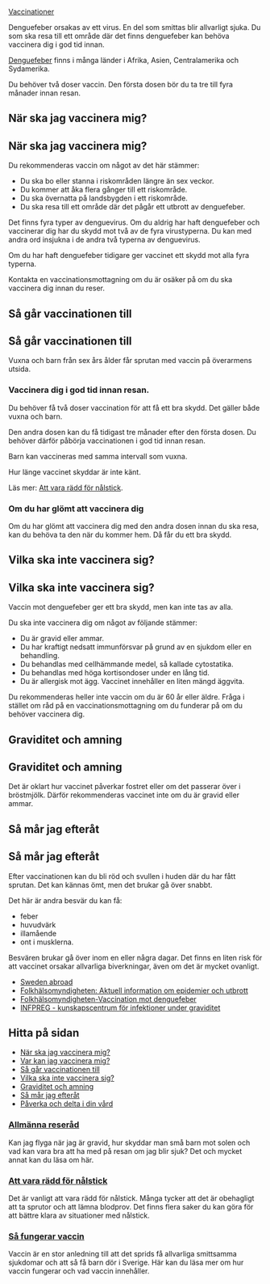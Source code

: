 [Vaccinationer](https://www.1177.se/undersokning-behandling/vaccinationer/)

Denguefeber orsakas av ett virus. En del som smittas blir allvarligt sjuka. Du som ska resa till ett område där det finns denguefeber kan behöva vaccinera dig i god tid innan.

[Denguefeber](https://www.1177.se/sjukdomar--besvar/infektioner/ovanliga-infektioner/denguefeber/) finns i många länder i Afrika, Asien, Centralamerika och Sydamerika.

Du behöver två doser vaccin. Den första dosen bör du ta tre till fyra månader innan resan.

När ska jag vaccinera mig?
--------------------------

När ska jag vaccinera mig?
--------------------------

Du rekommenderas vaccin om något av det här stämmer:

*   Du ska bo eller stanna i riskområden längre än sex veckor.
*   Du kommer att åka flera gånger till ett riskområde.
*   Du ska övernatta på landsbygden i ett riskområde.
*   Du ska resa till ett område där det pågår ett utbrott av denguefeber.

Det finns fyra typer av denguevirus. Om du aldrig har haft denguefeber och vaccinerar dig har du skydd mot två av de fyra virustyperna. Du kan med andra ord insjukna i de andra två typerna av denguevirus.

Om du har haft denguefeber tidigare ger vaccinet ett skydd mot alla fyra typerna.

Kontakta en vaccinationsmottagning om du är osäker på om du ska vaccinera dig innan du reser.

Så går vaccinationen till
-------------------------

Så går vaccinationen till
-------------------------

Vuxna och barn från sex års ålder får sprutan med vaccin på överarmens utsida.

### Vaccinera dig i god tid innan resan.

Du behöver få två doser vaccination för att få ett bra skydd. Det gäller både vuxna och barn.

Den andra dosen kan du få tidigast tre månader efter den första dosen. Du behöver därför påbörja vaccinationen i god tid innan resan.

Barn kan vaccineras med samma intervall som vuxna.

Hur länge vaccinet skyddar är inte känt.

Läs mer: [Att vara rädd för nålstick](https://www.1177.se/undersokning-behandling/undersokningar-och-provtagning/provtagning-och-matningar/att-vara-radd-for-nalstick/#:~:text=R%C3%A4dsla%20f%C3%B6r%20n%C3%A5lstick%20kan%20k%C3%A4nnas%20p%C3%A5%20olika%20s%C3%A4tt,-En%20del%20k%C3%A4nner&amp;amp;text=Det%20%C3%A4r%20vanligt%20men%20g%C3%A5r,och%20andra%20symtom%20p%C3%A5%20panik.).

### **Om du har glömt att vaccinera dig**

Om du har glömt att vaccinera dig med den andra dosen innan du ska resa, kan du behöva ta den när du kommer hem. Då får du ett bra skydd.

Vilka ska inte vaccinera sig?
-----------------------------

Vilka ska inte vaccinera sig?
-----------------------------

Vaccin mot denguefeber ger ett bra skydd, men kan inte tas av alla.

Du ska inte vaccinera dig om något av följande stämmer:

*   Du är gravid eller ammar.
*   Du har kraftigt nedsatt immunförsvar på grund av en sjukdom eller en behandling.
*   Du behandlas med cellhämmande medel, så kallade cytostatika.
*   Du behandlas med höga kortisondoser under en lång tid.
*   Du är allergisk mot ägg. Vaccinet innehåller en liten mängd äggvita.

Du rekommenderas heller inte vaccin om du är 60 år eller äldre. Fråga i stället om råd på en vaccinationsmottagning om du funderar på om du behöver vaccinera dig.

Graviditet och amning
---------------------

Graviditet och amning
---------------------

Det är oklart hur vaccinet påverkar fostret eller om det passerar över i bröstmjölk. Därför rekommenderas vaccinet inte om du är gravid eller ammar.

Så mår jag efteråt
------------------

Så mår jag efteråt
------------------

Efter vaccinationen kan du bli röd och svullen i huden där du har fått sprutan. Det kan kännas ömt, men det brukar gå över snabbt.

Det här är andra besvär du kan få:

*   feber
*   huvudvärk
*   illamående
*   ont i musklerna.

Besvären brukar gå över inom en eller några dagar. Det finns en liten risk för att vaccinet orsakar allvarliga biverkningar, även om det är mycket ovanligt.

*   [Sweden abroad](https://www.1177.se/lankbiblioteket/nationella-lankar/s/sweden-abroad/)
*   [Folkhälsomyndigheten: Aktuell information om epidemier och utbrott](https://www.1177.se/lankbiblioteket/nationella-lankar/f/www.folkhalsomyndigheten.se/aktuell-information-om-epidemier-och-utbrott/)
*   [Folkhälsomyndigheten-Vaccination mot denguefeber](https://www.1177.se/lankbiblioteket/nationella-lankar/f/www.folkhalsomyndigheten.se/folkhalsomyndigheten-vaccination-mot-denguefeber/)
*   [INFPREG - kunskapscentrum för infektioner under graviditet](https://www.1177.se/lankbiblioteket/nationella-lankar/i/infpreg--kunskapscentrum-for-infektioner-under-graviditet/)

Hitta på sidan
--------------

*   [När ska jag vaccinera mig?](https://www.1177.se/undersokning-behandling/vaccinationer/vaccination-mot-denguefeber/#section-212964)
*   [Var kan jag vaccinera mig?](https://www.1177.se/undersokning-behandling/vaccinationer/vaccination-mot-denguefeber/#section-212965)
*   [Så går vaccinationen till](https://www.1177.se/undersokning-behandling/vaccinationer/vaccination-mot-denguefeber/#section-212966)
*   [Vilka ska inte vaccinera sig?](https://www.1177.se/undersokning-behandling/vaccinationer/vaccination-mot-denguefeber/#section-212967)
*   [Graviditet och amning](https://www.1177.se/undersokning-behandling/vaccinationer/vaccination-mot-denguefeber/#section-212968)
*   [Så mår jag efteråt](https://www.1177.se/undersokning-behandling/vaccinationer/vaccination-mot-denguefeber/#section-212969)
*   [Påverka och delta i din vård](https://www.1177.se/undersokning-behandling/vaccinationer/vaccination-mot-denguefeber/#section-212974)

### [Allmänna reseråd](https://www.1177.se/liv--halsa/reserad-och-vaccinationer/allmanna-reserad/)

Kan jag flyga när jag är gravid, hur skyddar man små barn mot solen och vad kan vara bra att ha med på resan om jag blir sjuk? Det och mycket annat kan du läsa om här.

### [Att vara rädd för nålstick](https://www.1177.se/undersokning-behandling/undersokningar-och-provtagning/provtagning-och-matningar/att-vara-radd-for-nalstick/)

Det är vanligt att vara rädd för nålstick. Många tycker att det är obehagligt att ta sprutor och att lämna blodprov. Det finns flera saker du kan göra för att bättre klara av situationer med nålstick.

### [Så fungerar vaccin](https://www.1177.se/undersokning-behandling/vaccinationer/sa-fungerar-vaccin/)

Vaccin är en stor anledning till att det sprids få allvarliga smittsamma sjukdomar och att så få barn dör i Sverige. Här kan du läsa mer om hur vaccin fungerar och vad vaccin innehåller.